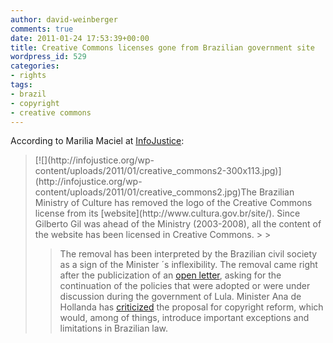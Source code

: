 ```yaml
---
author: david-weinberger
comments: true
date: 2011-01-24 17:53:39+00:00
title: Creative Commons licenses gone from Brazilian government site
wordpress_id: 529
categories:
- rights
tags:
- brazil
- copyright
- creative commons
---
```


According to Marilia Maciel at [InfoJustice](http://infojustice.org/archives/867):



<blockquote>[![](http://infojustice.org/wp-content/uploads/2011/01/creative_commons2-300x113.jpg)](http://infojustice.org/wp-content/uploads/2011/01/creative_commons2.jpg)The Brazilian Ministry of Culture has removed the logo of the Creative Commons license from its [website](http://www.cultura.gov.br/site/). Since Gilberto Gil was ahead of the Ministry (2003-2008), all the content of the website has been licensed in Creative Commons.
>
>

>
> The removal has been interpreted by the Brazilian civil society as a sign of the Minister ´s inflexibility. The removal came right after the publicization of an [open letter](http://culturadigital.br/cartaaberta/), asking for the continuation of the policies that were adopted or were under discussion during the government of Lula. Minister Ana de Hollanda has [criticized](../archives/713) the proposal for copyright reform, which would, among of things, introduce important exceptions and limitations in Brazilian law.
>
> </blockquote>




